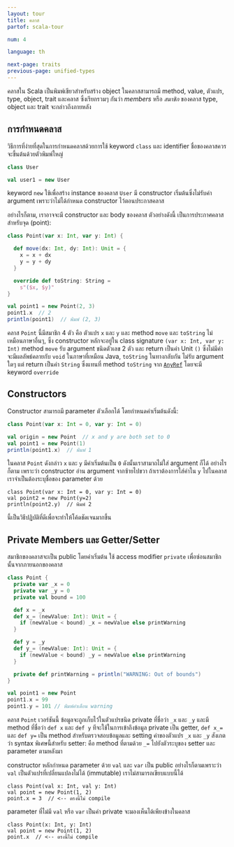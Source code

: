 ```yaml
---
layout: tour
title: คลาส
partof: scala-tour

num: 4

language: th

next-page: traits
previous-page: unified-types
---
```


คลาสใน Scala เป็นพิมพ์เขียวสำหรับสร้าง object ในคลาสสามารถมี method, value, ตัวแปร, type, object, 
trait และคลาส ซึ่งเรียกรวมๆ กันว่า _members_ หรือ _สมาชิก_ ของคลาส type, object และ trait จะกล่าวถึงภายหลัง

## การกำหนดคลาส
วิธีการที่ง่ายที่สุดในการกำหนดคลาสด้วยการใช้ keyword `class` และ
identifier ชื่อของคลาสควรจะขึ้นต้นด้วยตัวพิมพ์ใหญ่
```scala mdoc
class User

val user1 = new User
```
keyword `new` ใช้เพื่อสร้าง instance ของคลาส `User` มี constructor เริ่มต้นซึ่งไม่รับค่า argument เพราะว่าไม่ได้กำหนด constructor ไว้ตอนประกาสคลาส 

อย่างไรก็ตาม, เราอาจจะมี constructor และ body ของคลาส
ตัวอย่างดังนี้ เป็นการประกาศคลาสสำหรับจุด (point):

```scala mdoc
class Point(var x: Int, var y: Int) {

  def move(dx: Int, dy: Int): Unit = {
    x = x + dx
    y = y + dy
  }

  override def toString: String =
    s"($x, $y)"
}

val point1 = new Point(2, 3)
point1.x  // 2
println(point1)  // พิมพ์ (2, 3)
```

คลาส `Point` นี้มีสมาชิก 4 ตัว คือ ตัวแปร `x` และ `y` และ method `move` และ `toString`
ไม่เหมือนภาษาอื่นๆ, ซึ่ง constructor หลักจะอยู่ใน class signature `(var x: Int, var y: Int)` 
method `move` รับ argument ชนิดตัวเลข 2 ตัว และ return เป็นค่า Unit `()` ซึ่งไม่มีค่า
จะมีผลลัพธ์คลายกับ `void` ในภาษาที่เหมือน Java, `toString` ในทางกลับกัน ไม่รับ argument ใดๆ แต่ return เป็นค่า `String` ซึ่งแทนที่ method `toString` จาก [`AnyRef`](unified-types.html) โดยจะมี keyword `override`

## Constructors

​Constructor สามารถมี parameter ตัวเลือกได้ โดยกำหนดค่าเริ่มต้นดังนี้:

```scala mdoc
class Point(var x: Int = 0, var y: Int = 0)

val origin = new Point  // x and y are both set to 0
val point1 = new Point(1)
println(point1.x)  // พิมพ์ 1

```

ในคลาส `Point` ดังกล่าว `x` และ `y` มีค่าเริ่มต้นเป็น `0` ดังนั้นเราสามาถไม่ใส่ argument ก็ได้
อย่างไรก็ตาม เพราะว่า constructor อ่าน argument จากซ้ายไปขวา ถ้าเราต้องการใส่ค่าใน `y` ไปในคลาส
เราจำเป็นต้องระบุชื่อของ parameter ด้วย
```
class Point(var x: Int = 0, var y: Int = 0)
val point2 = new Point(y=2)
println(point2.y)  // พิมพ์ 2
```

นี้เป็นวิธีปฏิบัติที่ดีเพื่อจะทำให้โค้ดชัดเจนมากขึ้น

## Private Members และ Getter/Setter
สมาชิกของคลาสจะเป็น public โดยค่าเริ่มต้น ใช้ access modifier `private` 
เพื่อซ่อนสมาชิกนั้นจากภายนอกของคลาส
```scala mdoc
class Point {
  private var _x = 0
  private var _y = 0
  private val bound = 100

  def x = _x
  def x_= (newValue: Int): Unit = {
    if (newValue < bound) _x = newValue else printWarning
  }

  def y = _y
  def y_= (newValue: Int): Unit = {
    if (newValue < bound) _y = newValue else printWarning
  }

  private def printWarning = println("WARNING: Out of bounds")
}

val point1 = new Point
point1.x = 99
point1.y = 101 // พิมพ์คำเตือน warning
```
คลาส `Point` เวอร์ชันนี้ ข้อมูลจะถูกเก็บไว้ในตัวแปรชนิด private ที่ชื่อว่า `_x` และ `_y` และมี method ที่ชื่อว่า `def x` และ `def y` ทีจะใช้ในการเข้าถึงข้อมูล private เป็น getter, `def x_=` และ `def y=` 
เป็น method สำหรับตรวจสอบข้อมูลและ setting ค่าของตัวแปร `_x` และ `_y` 
สังเกตว่า syntax พิเศษนี้สำหรับ setter: คือ method ที่ตามด้วย `_=` ไปยังตัวระบุของ setter และ parameter ตามหลังมา

constructor หลักกำหนด parameter ด้วย `val` และ `var` เป็น public อย่างไรก็ตามเพราะว่า `val` เป็นตัวแปรที่เปลี่ยนแปลงไม่ได้ (immutable) เราไม่สามารถเขียบแบบนี้ได้
```
class Point(val x: Int, val y: Int)
val point = new Point(1, 2)
point.x = 3  // <-- ตรงนี้ไม่ compile
```

parameter ที่ไม่มี `val` หรือ `var` เป็นค่า private จะมองเห็นได้เพียงข้างในคลาส
```
class Point(x: Int, y: Int)
val point = new Point(1, 2)
point.x  // <-- ตรงนี้ไม่ compile
```
